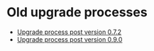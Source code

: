 # Old upgrade processes

* [Upgrade process post version 0.7.2](changes_072.md)
* [Upgrade process post version 0.9.0](changes_090.md)